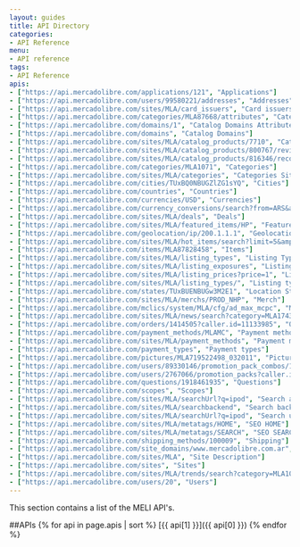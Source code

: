 ```yaml
---
layout: guides
title: API Directory
categories: 
- API Reference
menu:
- API reference
tags: 
- API Reference
apis:
- ["https://api.mercadolibre.com/applications/121", "Applications"]
- ["https://api.mercadolibre.com/users/99580221/addresses", "Addresses"]
- ["https://api.mercadolibre.com/sites/MLA/card_issuers", "Card issuers"]
- ["https://api.mercadolibre.com/categories/MLA87668/attributes", "Category Attributes"]
- ["https://api.mercadolibre.com/domains/1", "Catalog Domains Attributes"]
- ["https://api.mercadolibre.com/domains", "Catalog Domains"]
- ["https://api.mercadolibre.com/sites/MLA/catalog_products/7710", "Catalog products"]
- ["https://api.mercadolibre.com/sites/MLA/catalog_products/800767/reviews/search", "Catalog Reviews"]
- ["https://api.mercadolibre.com/sites/MLA/catalog_products/816346/recommendations/search?site=MLA&amp;recommType=VISTOVIS", "Catalog Recomendation"]
- ["https://api.mercadolibre.com/categories/MLA1071", "Categories"]
- ["https://api.mercadolibre.com/sites/MLA/categories", "Categories Site"]
- ["https://api.mercadolibre.com/cities/TUxBQ0NBUGZlZG1sYQ", "Cities"]
- ["https://api.mercadolibre.com/countries", "Countries"]
- ["https://api.mercadolibre.com/currencies/USD", "Currencies"]
- ["https://api.mercadolibre.com/currency_conversions/search?from=ARS&amp;to=USD", "Currency conversions"]
- ["https://api.mercadolibre.com/sites/MLA/deals", "Deals"]
- ["https://api.mercadolibre.com/sites/MLA/featured_items/HP", "Featured Items"]
- ["https://api.mercadolibre.com/geolocation/ip/200.1.1.1", "Geolocation"]
- ["https://api.mercadolibre.com/sites/MLA/hot_items/search?limit=5&amp;category=MLA1743", "Hot Items"]
- ["https://api.mercadolibre.com/items/MLA87828458", "Items"]
- ["https://api.mercadolibre.com/sites/MLA/listing_types", "Listing Types"]
- ["https://api.mercadolibre.com/sites/MLA/listing_exposures", "Listing exposures"]
- ["https://api.mercadolibre.com/sites/MLA/listing_prices?price=1", "Listing prices"]
- ["https://api.mercadolibre.com/sites/MLA/listing_types/", "Listing types"]
- ["https://api.mercadolibre.com/states/TUxBUENBUGw3M2E1", "Location States"]
- ["https://api.mercadolibre.com/sites/MLA/merchs/PROD_NHP", "Merch"]
- ["https://api.mercadolibre.com/mclics/system/MLA/cfg/ad_max_mcpc", "MercadoClics Ads"]
- ["https://api.mercadolibre.com/sites/MLA/news/search?category=MLA1743", "News"]
- ["https://api.mercadolibre.com/orders/1414505?caller.id=11133985", "Orders"]
- ["https://api.mercadolibre.com/payment_methods/MLAMC", "Payment methods"]
- ["https://api.mercadolibre.com/sites/MLA/payment_methods", "Payment methods (MP)"]
- ["https://api.mercadolibre.com/payment_types", "Payment types"]
- ["https://api.mercadolibre.com/pictures/MLA719522498_032011", "Pictures"]
- ["https://api.mercadolibre.com/users/89330146/promotion_pack_combos/124?caller.id=89330146", "Promotion pack combos"]
- ["https://api.mercadolibre.com/users/2767066/promotion_packs?caller.id=2767066", "Promotion packs"]
- ["https://api.mercadolibre.com/questions/1918461935", "Questions"]
- ["https://api.mercadolibre.com/scopes", "Scopes"]
- ["https://api.mercadolibre.com/sites/MLA/searchUrl?q=ipod", "Search api"]
- ["https://api.mercadolibre.com/sites/MLA/searchbackend", "Search backend"]
- ["https://api.mercadolibre.com/sites/MLA/searchUrl?q=ipod", "Search url"]
- ["https://api.mercadolibre.com/sites/MLA/metatags/HOME", "SEO HOME"]
- ["https://api.mercadolibre.com/sites/MLA/metatags/SEARCH", "SEO SEARCH"]
- ["https://api.mercadolibre.com/shipping_methods/100009", "Shipping"]
- ["https://api.mercadolibre.com/site_domains/www.mercadolibre.com.ar", "Site domains"]
- ["https://api.mercadolibre.com/sites/MLA", "Site Description"]
- ["https://api.mercadolibre.com/sites", "Sites"]
- ["https://api.mercadolibre.com/sites/MLA/trends/search?category=MLA1042", "Trends"]
- ["https://api.mercadolibre.com/users/20", "Users"]
---
```



This section contains a list of the MELI API's.

##APIs
{% for api in page.apis | sort %}
[{{ api[1] }}]({{ api[0] }})
{% endfor %}

